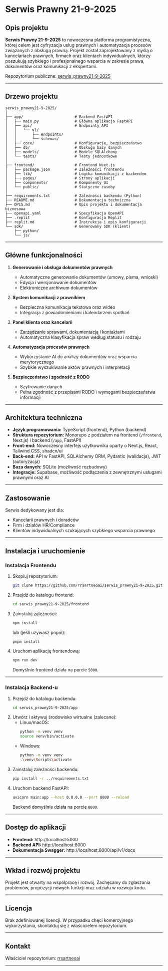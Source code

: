 # Serwis Prawny 21-9-2025

## Opis projektu

**Serwis Prawny 21-9-2025** to nowoczesna platforma programistyczna, której celem jest cyfryzacja usług prawnych i automatyzacja procesów związanych z obsługą prawną. Projekt został zaprojektowany z myślą o kancelariach prawnych, firmach oraz klientach indywidualnych, którzy poszukują szybkiego i profesjonalnego wsparcia w zakresie prawa, dokumentów oraz komunikacji z ekspertami.

Repozytorium publiczne: [serwis_prawny21-9-2025](https://github.com/rrsartneoai/serwis_prawny21-9-2025)

---

## Drzewo projektu

```
serwis_prawny21-9-2025/
│
├── app/                       # Backend FastAPI
│   ├── main.py                # Główna aplikacja FastAPI
│   ├── api/                   # Endpointy API
│   │   └── v1/
│   │       ├── endpoints/
│   │       └── schemas/
│   ├── core/                  # Konfiguracje, bezpieczeństwo
│   ├── db/                    # Obsługa bazy danych
│   ├── models/                # Modele SQLAlchemy
│   └── tests/                 # Testy jednostkowe
│
├── frontend/                  # Frontend Next.js
│   ├── package.json           # Zależności frontendu
│   ├── lib/                   # Logika komunikacji z backendem
│   ├── pages/                 # Strony aplikacji
│   ├── components/            # Komponenty UI
│   └── public/                # Statyczne zasoby
│
├── requirements.txt           # Zależności backendu (Python)
├── README.md                  # Dokumentacja techniczna
├── OPIS.md                    # Opis projektu i dokumentacja biznesowa
├── openapi.yaml               # Specyfikacja OpenAPI
├── .replit                    # Konfiguracja Replit
├── replit.md                  # Instrukcja i opis konfiguracji
└── sdk/                       # Generowany SDK (klient)
    ├── python/
    └── js/
```

---

## Główne funkcjonalności

1. **Generowanie i obsługa dokumentów prawnych**
   - Automatyczne generowanie dokumentów (umowy, pisma, wnioski)
   - Edycja i wersjonowanie dokumentów
   - Elektroniczne archiwum dokumentów

2. **System komunikacji z prawnikiem**
   - Bezpieczna komunikacja tekstowa oraz wideo
   - Integracja z powiadomieniami i kalendarzem spotkań

3. **Panel klienta oraz kancelarii**
   - Zarządzanie sprawami, dokumentacją i kontaktami
   - Automatyczna klasyfikacja spraw według statusu i rodzaju

4. **Automatyzacja procesów prawnych**
   - Wykorzystanie AI do analizy dokumentów oraz wsparcia merytorycznego
   - Szybkie wyszukiwanie aktów prawnych i interpretacji

5. **Bezpieczeństwo i zgodność z RODO**
   - Szyfrowanie danych
   - Pełna zgodność z przepisami RODO i wymogami bezpieczeństwa informacji

---

## Architektura techniczna

- **Język programowania:** TypeScript (frontend), Python (backend)
- **Struktura repozytorium:** Monorepo z podziałem na frontend (`/frontend`, Next.js) i backend (`/app`, FastAPI)
- **Front-end:** Nowoczesny interfejs użytkownika oparty o Next.js, React, Tailwind CSS, shadcn/ui
- **Back-end:** API w FastAPI, SQLAlchemy ORM, Pydantic (walidacja), JWT (autoryzacja)
- **Baza danych:** SQLite (możliwość rozbudowy)
- **Integracje:** Supabase, możliwość podłączenia z zewnętrznymi usługami prawnymi oraz AI

---

## Zastosowanie

Serwis dedykowany jest dla:
- Kancelarii prawnych i doradców
- Firm i działów HR/Compliance
- Klientów indywidualnych szukających szybkiego wsparcia prawnego

---

## Instalacja i uruchomienie

### Instalacja Frontendu

1. Skopiuj repozytorium:
   ```bash
   git clone https://github.com/rrsartneoai/serwis_prawny21-9-2025.git
   ```
2. Przejdź do katalogu frontend:
   ```bash
   cd serwis_prawny21-9-2025/frontend
   ```
3. Zainstaluj zależności:
   ```bash
   npm install
   ```
   lub (jeśli używasz pnpm):
   ```bash
   pnpm install
   ```
4. Uruchom aplikację frontendową:
   ```bash
   npm run dev
   ```
   Domyślnie frontend działa na porcie `5000`.

---

### Instalacja Backend-u

1. Przejdź do katalogu backendu:
   ```bash
   cd serwis_prawny21-9-2025/app
   ```
2. Utwórz i aktywuj środowisko wirtualne (zalecane):
   - Linux/macOS:
     ```bash
     python -m venv venv
     source venv/bin/activate
     ```
   - Windows:
     ```bash
     python -m venv venv
     .\venv\Scripts\activate
     ```
3. Zainstaluj zależności backendu:
   ```bash
   pip install -r ../requirements.txt
   ```
4. Uruchom backend FastAPI:
   ```bash
   uvicorn main:app --host 0.0.0.0 --port 8000 --reload
   ```
   Backend domyślnie działa na porcie `8000`.

---

## Dostęp do aplikacji

- **Frontend:** http://localhost:5000
- **Backend API:** http://localhost:8000
- **Dokumentacja Swagger:** http://localhost:8000/api/v1/docs

---

## Wkład i rozwój projektu

Projekt jest otwarty na współpracę i rozwój. Zachęcamy do zgłaszania problemów, propozycji nowych funkcji oraz udziału w rozwoju kodu.

---

## Licencja

Brak zdefiniowanej licencji. W przypadku chęci komercyjnego wykorzystania, skontaktuj się z właścicielem repozytorium.

---

## Kontakt

Właściciel repozytorium: [rrsartneoai](https://github.com/rrsartneoai)

---
